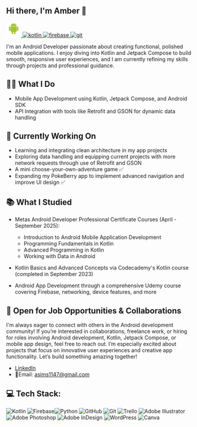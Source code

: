 ## Hi there, I'm Amber 👋
<p align="left"> <a href="https://developer.android.com" target="_blank" rel="noreferrer"> <img src="https://raw.githubusercontent.com/devicons/devicon/master/icons/android/android-original-wordmark.svg" alt="android" width="40" height="40"/> </a>  <a href="https://kotlinlang.org" target="_blank" rel="noreferrer"> <img src="https://www.vectorlogo.zone/logos/kotlinlang/kotlinlang-icon.svg" alt="kotlin" width="40" height="40"/> </a> <a href="https://firebase.google.com/" target="_blank" rel="noreferrer"> <img src="https://www.vectorlogo.zone/logos/firebase/firebase-icon.svg" alt="firebase" width="40" height="40"/> </a> <a href="https://git-scm.com/" target="_blank" rel="noreferrer"> <img src="https://www.vectorlogo.zone/logos/git-scm/git-scm-icon.svg" alt="git" width="40" height="40"/> </a>
  <a href="https://www.photoshop.com/en" target="_blank" rel="noreferrer"> </a> </p>
I'm an Android Developer passionate about creating functional, polished mobile applications. I enjoy diving into Kotlin and Jetpack Compose to build smooth, responsive user experiences, and I am currently refining my skills through projects and professional guidance.



## 👨‍💻 What I Do
- Mobile App Development using Kotlin, Jetpack Compose, and Android SDK
- API Integration with tools like Retrofit and GSON for dynamic data handling
  
## 🔄 Currently Working On
- Learning and integrating clean architecture in my app projects
- Exploring data handling and equipping current projects with more network requests through use of Retrofit and GSON
- A mini choose-your-own-adventure game ✅
- Expanding my PokeBerry app to implement advanced navigation and improve UI design ✅

## 📚 What I Studied
- Metas Android Developer Professional Certificate Courses (April -September 2025):
  *  Introduction to Android Mobile Application Development
  *  Programming Fundamentals in Kotlin
  *  Advanced Programming in Kotlin 
  *  Working with Data in Android 


- Kotlin Basics and Advanced Concepts via Codecademy's Kotlin course (completed in September 2023)
- Android App Development through a comprehensive Udemy course covering Firebase, networking, device features, and more
  
## 🤝 Open for Job Opportunities & Collaborations
I'm always eager to connect with others in the Android development community! If you’re interested in collaborations, freelance work, or hiring for roles involving Android development, Kotlin, Jetpack Compose, or mobile app design, feel free to reach out. I’m especially excited about projects that focus on innovative user experiences and creative app functionality. Let’s build something amazing together!
- [LinkedIn](https://www.linkedin.com/in/sims-amber/)
- 📧Email: asims1147@gmail.com

## 💻 Tech Stack:  
![Kotlin](https://img.shields.io/badge/kotlin-%237F52FF.svg?style=for-the-badge&logo=kotlin&logoColor=white) ![Firebase](https://img.shields.io/badge/firebase-a08021?style=for-the-badge&logo=firebase&logoColor=ffcd34)![Python](https://img.shields.io/badge/python-3670A0?style=for-the-badge&logo=python&logoColor=ffdd54) ![GitHub](https://img.shields.io/badge/github-%23121011.svg?style=for-the-badge&logo=github&logoColor=white) ![Git](https://img.shields.io/badge/git-%23F05033.svg?style=for-the-badge&logo=git&logoColor=white) ![Trello](https://img.shields.io/badge/Trello-%23026AA7.svg?style=for-the-badge&logo=Trello&logoColor=white) ![Adobe Illustrator](https://img.shields.io/badge/adobe%20illustrator-%23FF9A00.svg?style=for-the-badge&logo=adobe%20illustrator&logoColor=white) ![Adobe Photoshop](https://img.shields.io/badge/adobe%20photoshop-%2331A8FF.svg?style=for-the-badge&logo=adobe%20photoshop&logoColor=white)  ![Adobe InDesign](https://img.shields.io/badge/Adobe%20InDesign-49021F?style=for-the-badge&logo=adobeindesign&logoColor=FF3366) ![WordPress](https://img.shields.io/badge/WordPress-%23117AC9.svg?style=for-the-badge&logo=WordPress&logoColor=white)  ![Canva](https://img.shields.io/badge/Canva-%2300C4CC.svg?style=for-the-badge&logo=Canva&logoColor=white)




<!--
![Anurag's GitHub stats](https://github-readme-stats.vercel.app/api?username=AmberSimsDev&show_icons=true&theme=radical)

**AmberSimsDev/AmberSimsDev** is a ✨ _special_ ✨ repository because its `README.md` (this file) appears on your GitHub profile.

Here are some ideas to get you started:

- 🔭 I’m currently working on ...
- 🌱 I’m currently learning ...
- 👯 I’m looking to collaborate on ...
- 🤔 I’m looking for help with ...
- 💬 Ask me about ...
- 📫 How to reach me: ...
- 😄 Pronouns: ...
- ⚡ Fun fact: ...
-->
